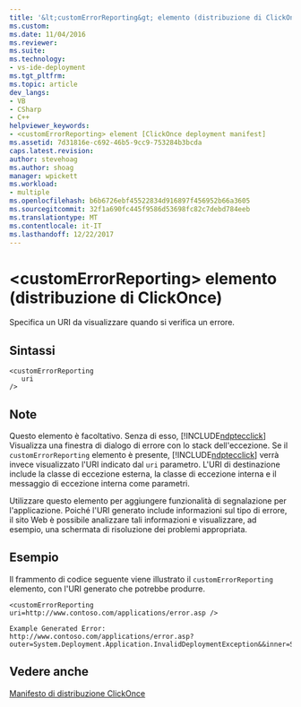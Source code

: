 ```yaml
---
title: '&lt;customErrorReporting&gt; elemento (distribuzione di ClickOnce) | Documenti Microsoft'
ms.custom: 
ms.date: 11/04/2016
ms.reviewer: 
ms.suite: 
ms.technology:
- vs-ide-deployment
ms.tgt_pltfrm: 
ms.topic: article
dev_langs:
- VB
- CSharp
- C++
helpviewer_keywords:
- <customErrorReporting> element [ClickOnce deployment manifest]
ms.assetid: 7d31816e-c692-46b5-9cc9-753284b3bcda
caps.latest.revision: 
author: stevehoag
ms.author: shoag
manager: wpickett
ms.workload:
- multiple
ms.openlocfilehash: b6b6726ebf45522834d916897f456952b66a3605
ms.sourcegitcommit: 32f1a690fc445f9586d53698fc82c7debd784eeb
ms.translationtype: MT
ms.contentlocale: it-IT
ms.lasthandoff: 12/22/2017
---
```

# <a name="ltcustomerrorreportinggt-element-clickonce-deployment"></a>&lt;customErrorReporting&gt; elemento (distribuzione di ClickOnce)
Specifica un URI da visualizzare quando si verifica un errore.  
  
## <a name="syntax"></a>Sintassi  
  
```  
<customErrorReporting  
   uri  
/>  
```  
  
## <a name="remarks"></a>Note  
 Questo elemento è facoltativo. Senza di esso, [!INCLUDE[ndptecclick](../deployment/includes/ndptecclick_md.md)] Visualizza una finestra di dialogo di errore con lo stack dell'eccezione. Se il `customErrorReporting` elemento è presente, [!INCLUDE[ndptecclick](../deployment/includes/ndptecclick_md.md)] verrà invece visualizzato l'URI indicato dal `uri` parametro. L'URI di destinazione include la classe di eccezione esterna, la classe di eccezione interna e il messaggio di eccezione interna come parametri.  
  
 Utilizzare questo elemento per aggiungere funzionalità di segnalazione per l'applicazione. Poiché l'URI generato include informazioni sul tipo di errore, il sito Web è possibile analizzare tali informazioni e visualizzare, ad esempio, una schermata di risoluzione dei problemi appropriata.  
  
## <a name="example"></a>Esempio  
 Il frammento di codice seguente viene illustrato il `customErrorReporting` elemento, con l'URI generato che potrebbe produrre.  
  
```  
<customErrorReporting uri=http://www.contoso.com/applications/error.asp />  
  
Example Generated Error:  
http://www.contoso.com/applications/error.asp? outer=System.Deployment.Application.InvalidDeploymentException&&inner=System.Deployment.Application.InvalidDeploymentException&&msg=The%20application%20manifest%20is%20signed,%20but%20the%20deployment%20manifest%20is%20unsigned.%20Both%20manifests%20must%20be%20either%20signed%20or%20unsigned.  
```  
  
## <a name="see-also"></a>Vedere anche  
 [Manifesto di distribuzione ClickOnce](../deployment/clickonce-deployment-manifest.md)